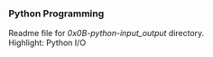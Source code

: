 ### Python Programming
Readme file for *0x0B-python-input_output* directory.  
Highlight: Python I/O
